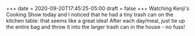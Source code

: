 +++
date = 2020-09-20T17:45:25-05:00
draft = false
+++
Watching Kenji's Cooking Show today and I noticed that he had a tiny trash can on the kitchen table: that seems like a great idea! After each day/meal, just tie up the entire bag and throw it into the larger trash can in the house - no fuss!